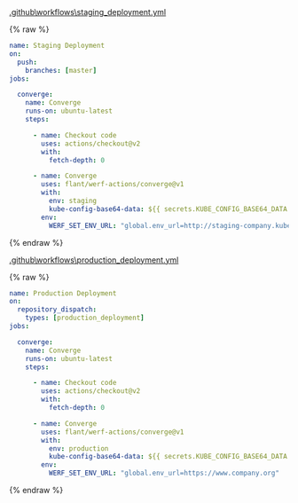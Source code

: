 <div class="details active">
<a href="javascript:void(0)" class="details__summary">.github\workflows\staging_deployment.yml</a>
<div class="details__content" markdown="1">

{% raw %}
```yaml
name: Staging Deployment
on:
  push:
    branches: [master]
jobs:

  converge:
    name: Converge
    runs-on: ubuntu-latest
    steps:

      - name: Checkout code
        uses: actions/checkout@v2
        with:
          fetch-depth: 0

      - name: Converge
        uses: flant/werf-actions/converge@v1
        with:
          env: staging
          kube-config-base64-data: ${{ secrets.KUBE_CONFIG_BASE64_DATA }}
        env:
          WERF_SET_ENV_URL: "global.env_url=http://staging-company.kube.DOMAIN"
```
{% endraw %}

</div>
</div>

<div class="details active">
<a href="javascript:void(0)" class="details__summary">.github\workflows\production_deployment.yml</a>
<div class="details__content" markdown="1">

{% raw %}
```yaml
name: Production Deployment
on:
  repository_dispatch:
    types: [production_deployment]
jobs:

  converge:
    name: Converge
    runs-on: ubuntu-latest
    steps:

      - name: Checkout code
        uses: actions/checkout@v2
        with:
          fetch-depth: 0

      - name: Converge
        uses: flant/werf-actions/converge@v1
        with:
          env: production
          kube-config-base64-data: ${{ secrets.KUBE_CONFIG_BASE64_DATA }}
        env:
          WERF_SET_ENV_URL: "global.env_url=https://www.company.org"
```
{% endraw %}

</div>
</div>